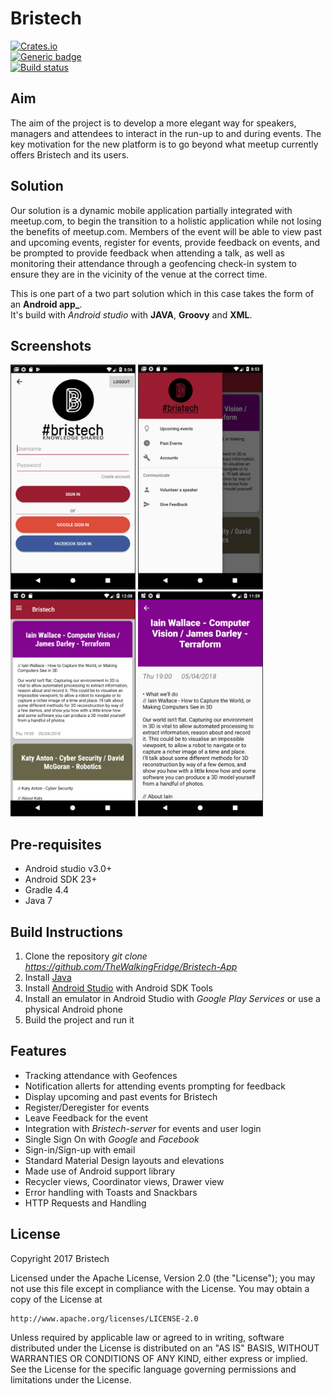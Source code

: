 # Bristech
[![Crates.io](https://img.shields.io/crates/l/rustc-serialize.svg?maxAge=2592000)]()  
[![Generic badge](https://img.shields.io/badge/license-Google-<red>.svg)](https://shields.io/)  
[![Build status](https://travis-ci.org/google/licenseclassifier.svg?branch=master)](https://travis-ci.org/google/licenseclassifier)

## Aim
The aim of the project is to develop a more elegant way for speakers, managers and attendees to interact in the run-up to and during events. The key motivation for the new platform is to go beyond what meetup currently offers Bristech and its users.

## Solution
Our solution is a dynamic mobile application partially integrated with meetup.com, to begin the transition to a holistic application while not losing the benefits of meetup.com. Members of the event will be able to view past and upcoming events, register for events, provide feedback on events, and be prompted to provide feedback when attending a talk, as well as monitoring their attendance through a geofencing check-in system to ensure they are in the vicinity of the venue at the correct time.

This is one part of a two part solution which in this case takes the form of an **Android app_**.  
It's build with *Android studio* with **JAVA**, **Groovy** and **XML**.

## Screenshots
<img src="photos/Login.png" height="360" width="200">  <img src="photos/Sidebar.png" height="360" width="200">  <img src="photos/EventsPage.png" height="360" width="200">  <img src="photos/EventCard.png" height="360" width="200">

## Pre-requisites
- Android studio v3.0+
- Android SDK 23+
- Gradle 4.4
- Java 7

## Build Instructions
1. Clone the repository *git clone https://github.com/TheWalkingFridge/Bristech-App*
2. Install [Java](https://java.com/en/download/help/download_options.xml)
3. Install [Android Studio](http://developer.android.com/sdk/index.html) with Android SDK Tools
4. Install an emulator in Android Studio with *Google Play Services* or use a physical Android phone
5. Build the project and run it

## Features
- Tracking attendance with Geofences
- Notification allerts for attending events prompting for feedback
- Display upcoming and past events for Bristech
- Register/Deregister for events
- Leave Feedback for the event
- Integration with *Bristech-server* for events and user login
- Single Sign On with *Google* and *Facebook*
- Sign-in/Sign-up with email
- Standard Material Design layouts and elevations
- Made use of Android support library
- Recycler views, Coordinator views, Drawer view
- Error handling with Toasts and Snackbars
- HTTP Requests and Handling

## License
Copyright 2017 Bristech

Licensed under the Apache License, Version 2.0 (the "License");
you may not use this file except in compliance with the License.
You may obtain a copy of the License at

    http://www.apache.org/licenses/LICENSE-2.0

Unless required by applicable law or agreed to in writing, software
distributed under the License is distributed on an "AS IS" BASIS,
WITHOUT WARRANTIES OR CONDITIONS OF ANY KIND, either express or implied.
See the License for the specific language governing permissions and
limitations under the License.
